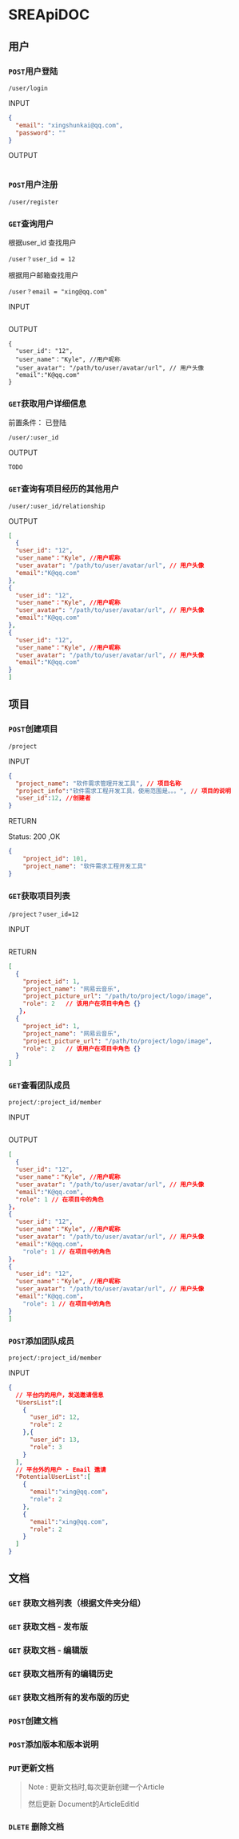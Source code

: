 

# SREApiDOC

## 用户



### `POST`用户登陆

`/user/login`

INPUT

```json
{
  "email": "xingshunkai@qq.com",
  "password": ""
}
```



OUTPUT

```json

```





### `POST`用户注册

`/user/register`





### `GET`查询用户



根据user_id 查找用户

`/user？user_id = 12`

根据用户邮箱查找用户

`/user？email = "xing@qq.com"`





INPUT

```

```

OUTPUT

```
{
  "user_id": "12",
  "user_name"："Kyle", //用户昵称
  "user_avatar": "/path/to/user/avatar/url", // 用户头像
  "email":"K@qq.com"
}
```







### `GET`获取用户详细信息

前置条件： 已登陆



`/user/:user_id`





OUTPUT

```
TODO
```





### `GET`查询有项目经历的其他用户



`/user/:user_id/relationship`



OUTPUT

```json
[
  {
  "user_id": "12",
  "user_name"："Kyle", //用户昵称
  "user_avatar": "/path/to/user/avatar/url", // 用户头像
  "email":"K@qq.com"
},
{
  "user_id": "12",
  "user_name"："Kyle", //用户昵称
  "user_avatar": "/path/to/user/avatar/url", // 用户头像
  "email":"K@qq.com"
},
{
  "user_id": "12",
  "user_name"："Kyle", //用户昵称
  "user_avatar": "/path/to/user/avatar/url", // 用户头像
  "email":"K@qq.com"
}
]
```





## 项目



### `POST`创建项目 



`/project`

INPUT

```JSON
{
  "project_name": "软件需求管理开发工具",	// 项目名称
  "project_info":"软件需求工程开发工具，使用范围是。。。",	// 项目的说明
  "user_id":12,	//创建者
}
```

RETURN

Status: 200 ,OK

```json
{
	"project_id": 101,
	"project_name": "软件需求工程开发工具"
}
```



### `GET`获取项目列表



`/project？user_id=12`



INPUT

```

```



RETURN

```JSON
[
  {
    "project_id": 1,
    "project_name": "网易云音乐",
    "project_picture_url": "/path/to/project/logo/image",
    "role": 2 	// 该用户在项目中角色 {}
   }，
  {
    "project_id": 1,
    "project_name": "网易云音乐",
    "project_picture_url": "/path/to/project/logo/image",
    "role": 2 	// 该用户在项目中角色 {}
  }  
]
```





### `GET`查看团队成员



`project/:project_id/member`

INPUT

```

```



OUTPUT

```json
[
  {
  "user_id": "12",
  "user_name"："Kyle", //用户昵称
  "user_avatar": "/path/to/user/avatar/url", // 用户头像
  "email":"K@qq.com",
  "role": 1 // 在项目中的角色
}，
{
  "user_id": "12",
  "user_name"："Kyle", //用户昵称
  "user_avatar": "/path/to/user/avatar/url", // 用户头像
  "email":"K@qq.com"，
    "role": 1 // 在项目中的角色
}，
{
  "user_id": "12",
  "user_name"："Kyle", //用户昵称
  "user_avatar": "/path/to/user/avatar/url", // 用户头像
  "email":"K@qq.com"，
    "role": 1 // 在项目中的角色
}
]
```





### `POST`添加团队成员



`project/:project_id/member`



INPUT

```JSON
{
  // 平台内的用户，发送邀请信息
  "UsersList":[
    {
      "user_id": 12,
      "role": 2
    },{
      "user_id": 13,
      "role": 3
    }
  ],
  // 平台外的用户 - Email 邀请
  "PotentialUserList":[
    {
      "email":"xing@qq.com"，
      "role": 2
    },
    {
      "email":"xing@qq.com",
      "role": 2
    }
  ]
}
```





## 文档

### `GET`  获取文档列表（根据文件夹分组）



### `GET` 获取文档 - 发布版





### `GET` 获取文档 - 编辑版





### `GET` 获取文档所有的编辑历史





### `GET` 获取文档所有的发布版的历史







### `POST`创建文档





### `POST`添加版本和版本说明





### `PUT`更新文档

> Note : 更新文档时,每次更新创建一个Article
>
> 然后更新 Document的ArticleEditId



### `DLETE` 删除文档

